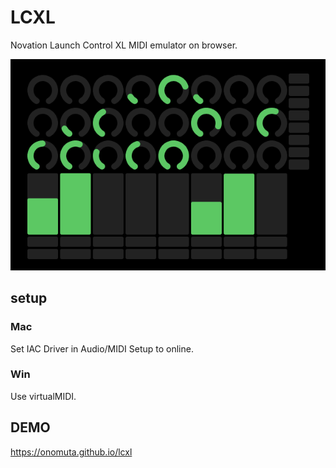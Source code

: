 # LCXL
Novation Launch Control XL MIDI emulator on browser.

![screen.png](screen.png)

## setup
### Mac
Set IAC Driver in Audio/MIDI Setup to online.

### Win
Use virtualMIDI.

## DEMO
https://onomuta.github.io/lcxl
